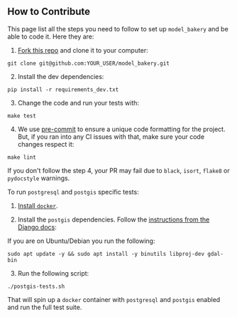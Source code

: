 ## How to Contribute

This page list all the steps you need to follow to set up `model_bakery` and be able to code it. Here they are:

1. [Fork this repo](https://github.com/model-bakers/model_bakery/fork) and clone it to your computer:

```
git clone git@github.com:YOUR_USER/model_bakery.git
```

2. Install the dev dependencies:

```
pip install -r requirements_dev.txt
```

3. Change the code and run your tests with:

```
make test
```

4. We use [pre-commit](https://pre-commit.com/) to ensure a unique code formatting for the project. But, if you ran into any CI issues with that, make sure your code changes respect it:

```
make lint
```

If you don't follow the step 4, your PR may fail due to `black`, `isort`, `flake8` or `pydocstyle` warnings.

To run `postgresql` and `postgis` specific tests:

1. [Install `docker`](https://docs.docker.com/get-docker/).

2. Install the `postgis` dependencies. Follow the
[instructions from the Django docs](https://docs.djangoproject.com/en/3.1/ref/contrib/gis/install/geolibs/):

If you are on Ubuntu/Debian you run the following:

```shell
sudo apt update -y && sudo apt install -y binutils libproj-dev gdal-bin
```

3. Run the following script:

```shell
./postgis-tests.sh
```

That will spin up a `docker` container with `postgresql` and `postgis` enabled and run the full test
suite.
